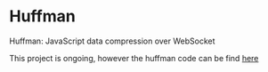 # Huffman
Huffman: JavaScript data compression over WebSocket

This project is ongoing, however the huffman code can be find [here](https://github.com/jonathandelefortrie/Huffman/blob/master/public/js/huffman.js) 

